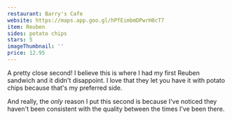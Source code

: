 ```yaml
---
restaurant: Barry's Cafe
website: https://maps.app.goo.gl/hPfEimbmDPwrH8cT7
item: Reuben
sides: potato chips
stars: 5
imageThumbnail: ''
price: 12.95
---
```


A pretty close second! I believe this is where I had my first Reuben sandwich and it didn't disappoint. I love that they let you have it with potato chips because that's my preferred side.

And really, the _only_ reason I put this second is because I've noticed they haven't been consistent with the quality between the times I've been there.
